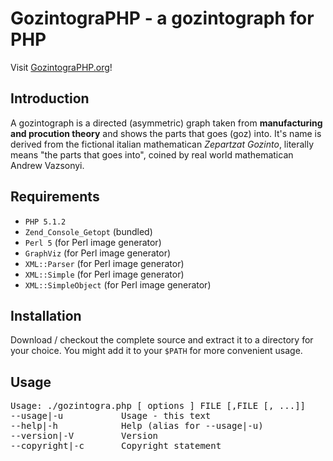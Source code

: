 GozintograPHP - a gozintograph for PHP
======================================

Visit [GozintograPHP.org](http://gozintographp.org/ "Project Homepage")!

Introduction
------------
A gozintograph is a directed (asymmetric) graph taken from **manufacturing and procution theory** 
and shows the parts that goes (goz) into. It's name is derived from the fictional italian mathematican 
*Zepartzat Gozinto*, literally means "the parts that goes into", coined by real world mathematican
Andrew Vazsonyi.

Requirements
------------
 - `PHP 5.1.2`
 - `Zend_Console_Getopt` (bundled)
 - `Perl 5` (for Perl image generator)
 - `GraphViz` (for Perl image generator)
 - `XML::Parser` (for Perl image generator)
 - `XML::Simple` (for Perl image generator)
 - `XML::SimpleObject` (for Perl image generator)

Installation
------------
Download / checkout the complete source and extract it to a directory for your choice. You might add it
to your `$PATH` for more convenient usage.

Usage
-----
<pre>Usage: ./gozintogra.php [ options ] FILE [,FILE [, ...]]
--usage|-u           Usage - this text
--help|-h            Help (alias for --usage|-u)
--version|-V         Version
--copyright|-c       Copyright statement</pre>


